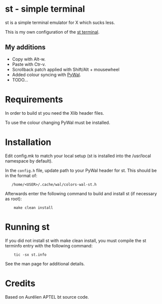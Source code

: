 # st - simple terminal
st is a simple terminal emulator for X which sucks less.

This is my own configuration of the [st terminal](https://st.suckless.org/).

## My additions
* Copy with Alt-w.
* Paste with Ctr-v.
* Scrollback patch applied with Shift/Alt + mousewheel
* Added colour syncing with [PyWal](https://github.com/dylanaraps/pywal/).
* TODO...

# Requirements
In order to build st you need the Xlib header files.

To use the colour changing PyWal must be installed.


# Installation
Edit config.mk to match your local setup (st is installed into
the /usr/local namespace by default).

In the ``` config.h ``` file, update path to your PyWal header for st.
This should be in the format of:
```
   /home/<USER>/.cache/wal/colors-wal-st.h
```


Afterwards enter the following command to build and install st (if
necessary as root):
```
    make clean install
```

# Running st
If you did not install st with make clean install, you must compile
the st terminfo entry with the following command:
```
    tic -sx st.info
```
See the man page for additional details.


# Credits
Based on Aurélien APTEL <aurelien dot aptel at gmail dot com> bt source code.

